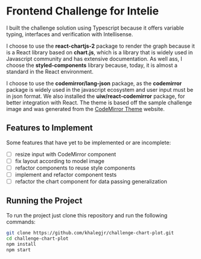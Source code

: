 # Frontend Challenge for Intelie

I built the challenge solution using Typescript because it offers variable typing, interfaces and verification with Intellisense.

I choose to use the __react-chartjs-2__ package to render the graph because it is a React library based on __chart.js__, which is a library that is widely used in Javascript community and has extensive documentation. As well ass, I choose the __styled-components__ library because, today, it is almost a standard in the React environment.

I choose to use the __codemirror/lang-json__ package, as the __codemirror__ package is widely used in the javascript ecosystem and user input must be in json format. We also installed the __uiw/react-codemirror__ package, for better integration with React. The theme is based off the sample challenge image and was generated from the [CodeMirror Theme](https://uiwjs.github.io/react-codemirror/#/theme/editor/single) website.

## Features to Implement
Some features that have yet to be implemented or are incomplete:
- [ ] resize input with CodeMirror component
- [ ] fix layout according to model image
- [ ] refactor components to reuse style components
- [ ] implement and refactor component tests
- [ ] refactor the chart component for data passing generalization

## Running the Project

To run the project just clone this repository and run the following commands:
```bash
git clone https://github.com/khalegjr/challenge-chart-plot.git
cd challenge-chart-plot
npm install
npm start

```

